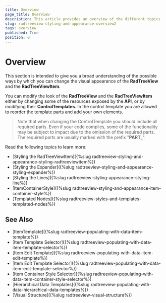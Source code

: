 ```yaml
---
title: Overview
page_title: Overview
description: This article provides an overview of the different topics that cover the customization of the RadTreeView and RadTreeViewItem visuals.
slug: radtreeview-styling-and-appearance-overview2
tags: overview
published: True
position: 0
---
```


# Overview

This section is intended to give you a broad understanding of the possible ways by which you can change the visual appearance of the __RadTreeView__ and the __RadTreeViewItem__.

You can modify the look of the __RadTreeView__ and the __RadTreeViewItem__ either by changing some of the resources exposed by the __API__, or by modifying their __ControlTemplates__. In the control template you are allowed to reorder the template parts and add your own elements.

>Note that when changing the ControlTemplate you should include all required parts. Even if your code compiles, some of the functionality may be subject to impact due to the omission of the required parts. The required parts are usually marked with the prefix "__PART___".

Read the following topics to learn more:
* [Styling the RadTreeViewItem]({%slug radtreeview-styling-and-appearance-styling-radtreeviewitem%})
* [Styling the Expander]({%slug radtreeview-styling-and-appearance-styling-expander%})
* [Styling the Lines]({%slug radtreeview-styling-appearance-styling-line%})
* [ItemContainerStyle]({%slug radtreeview-styling-and-appearance-item-container-style%})
* [Templated Nodes]({%slug radtreeview-styles-and-templates-templated-nodes%})

## See Also
 * [ItemTemplate]({%slug radtreeview-populating-with-data-item-template%})
 * [Item Template Selector]({%slug radtreeview-populating-with-data-item-template-selector%})
 * [Item Edit Template]({%slug radtreeview-populating-with-data-item-edit-template%})
 * [Item Edit Template Selector]({%slug radtreeview-populating-with-data-item-edit-template-selector%})
 * [Item Container Style Selector]({%slug radtreeview-populating-with-data-item-container-style-selector%})
 * [Hierarchical Data Templates]({%slug radtreeview-populating-with-data-hierarchical-data-templates%})
 * [Visual Structure]({%slug radtreeview-visual-structure%})